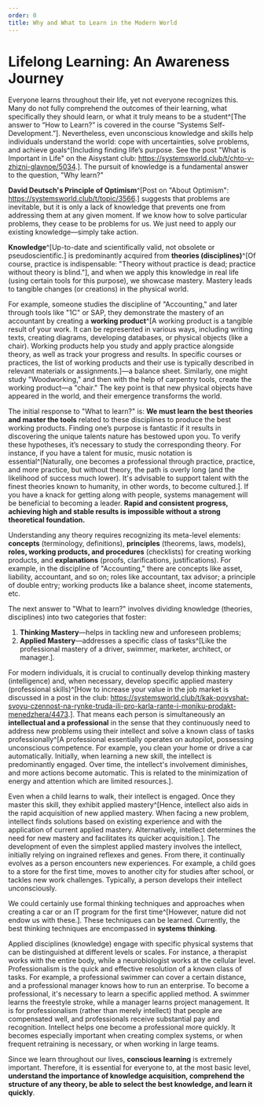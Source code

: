 ```yaml
---
order: 0
title: Why and What to Learn in the Modern World
---
```


# Lifelong Learning: An Awareness Journey

Everyone learns throughout their life, yet not everyone recognizes this. Many do not fully comprehend the outcomes of their learning, what specifically they should learn, or what it truly means to be a student^[The answer to “How to Learn?” is covered in the course “Systems Self-Development.”]. Nevertheless, even unconscious knowledge and skills help individuals understand the world: cope with uncertainties, solve problems, and achieve goals^[Including finding life’s purpose. See the post "What is Important in Life" on the Aisystant club: <https://systemsworld.club/t/chto-v-zhizni-glavnoe/5034>.]. The pursuit of knowledge is a fundamental answer to the question, "Why learn?"

**David Deutsch's Principle of Optimism**^[Post on "About Optimism": <https://systemsworld.club/t/topic/3566>.] suggests that problems are inevitable, but it is only a lack of knowledge that prevents one from addressing them at any given moment. If we know how to solve particular problems, they cease to be problems for us. We just need to apply our existing knowledge—simply take action.

**Knowledge**^[Up-to-date and scientifically valid, not obsolete or pseudoscientific.] is predominantly acquired from **theories (disciplines)**^[Of course, practice is indispensable: "Theory without practice is dead; practice without theory is blind."], and when we apply this knowledge in real life (using certain tools for this purpose), we showcase mastery. Mastery leads to tangible changes (or creations) in the physical world.

For example, someone studies the discipline of "Accounting," and later through tools like "1C" or SAP, they demonstrate the mastery of an accountant by creating a **working product**^[A working product is a tangible result of your work. It can be represented in various ways, including writing texts, creating diagrams, developing databases, or physical objects (like a chair). Working products help you study and apply practice alongside theory, as well as track your progress and results. In specific courses or practices, the list of working products and their use is typically described in relevant materials or assignments.]—a balance sheet. Similarly, one might study "Woodworking," and then with the help of carpentry tools, create the working product—a "chair." The key point is that new physical objects have appeared in the world, and their emergence transforms the world.

The initial response to "What to learn?" is: **We must learn the best theories and master the tools** related to these disciplines to produce the best working products. Finding one’s purpose is fantastic if it results in discovering the unique talents nature has bestowed upon you. To verify these hypotheses, it’s necessary to study the corresponding theory. For instance, if you have a talent for music, music notation is essential^[Naturally, one becomes a professional through practice, practice, and more practice, but without theory, the path is overly long (and the likelihood of success much lower). It's advisable to support talent with the finest theories known to humanity, in other words, to become cultured.]. If you have a knack for getting along with people, systems management will be beneficial to becoming a leader. **Rapid and consistent progress, achieving high and stable results is impossible without a strong theoretical foundation.**

Understanding any theory requires recognizing its meta-level elements: **concepts** (terminology, definitions), **principles** (theorems, laws, models), **roles, working products, and procedures** (checklists) for creating working products, and **explanations** (proofs, clarifications, justifications). For example, in the discipline of "Accounting," there are concepts like asset, liability, accountant, and so on; roles like accountant, tax advisor; a principle of double entry; working products like a balance sheet, income statements, etc.

The next answer to "What to learn?" involves dividing knowledge (theories, disciplines) into two categories that foster:

1. **Thinking Mastery**—helps in tackling new and unforeseen problems;
2. **Applied Mastery**—addresses a specific class of tasks^[Like the professional mastery of a driver, swimmer, marketer, architect, or manager.].

For modern individuals, it is crucial to continually develop thinking mastery (intelligence) and, when necessary, develop specific applied mastery (professional skills)^[How to increase your value in the job market is discussed in a post in the club: <https://systemsworld.club/t/kak-povyshat-svoyu-czennost-na-rynke-truda-ili-pro-karla-rante-i-moniku-prodakt-menedzhera/4473>.]. That means each person is simultaneously an **intellectual and a professional** in the sense that they continuously need to address new problems using their intellect and solve a known class of tasks professionally^[A professional essentially operates on autopilot, possessing unconscious competence. For example, you clean your home or drive a car automatically. Initially, when learning a new skill, the intellect is predominantly engaged. Over time, the intellect's involvement diminishes, and more actions become automatic. This is related to the minimization of energy and attention which are limited resources.].

Even when a child learns to walk, their intellect is engaged. Once they master this skill, they exhibit applied mastery^[Hence, intellect also aids in the rapid acquisition of new applied mastery. When facing a new problem, intellect finds solutions based on existing experience and with the application of current applied mastery. Alternatively, intellect determines the need for new mastery and facilitates its quicker acquisition.]. The development of even the simplest applied mastery involves the intellect, initially relying on ingrained reflexes and genes. From there, it continually evolves as a person encounters new experiences. For example, a child goes to a store for the first time, moves to another city for studies after school, or tackles new work challenges. Typically, a person develops their intellect unconsciously.

We could certainly use formal thinking techniques and approaches when creating a car or an IT program for the first time^[However, nature did not endow us with these.]. These techniques can be learned. Currently, the best thinking techniques are encompassed in **systems thinking**.

Applied disciplines (knowledge) engage with specific physical systems that can be distinguished at different levels or scales. For instance, a therapist works with the entire body, while a neurobiologist works at the cellular level. Professionalism is the quick and effective resolution of a known class of tasks. For example, a professional swimmer can cover a certain distance, and a professional manager knows how to run an enterprise. To become a professional, it's necessary to learn a specific applied method. A swimmer learns the freestyle stroke, while a manager learns project management. It is for professionalism (rather than merely intellect) that people are compensated well, and professionals receive substantial pay and recognition. Intellect helps one become a professional more quickly. It becomes especially important when creating complex systems, or when frequent retraining is necessary, or when working in large teams.

Since we learn throughout our lives, **conscious learning** is extremely important. Therefore, it is essential for everyone to, at the most basic level, **understand the importance of knowledge acquisition, comprehend the structure of any theory, be able to select the best knowledge, and learn it quickly**.
